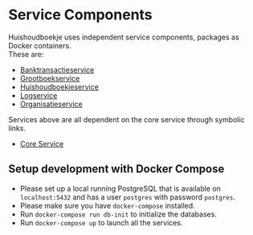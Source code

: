 # Service Components
Huishoudboekje uses independent service components, packages as Docker containers.\
These are:
- [Banktransactieservice](bank_transactie_service/)
- [Grootboekservice](grootboek_service/)
- [Huishoudboekjeservice](huishoudboekje_service/)
- [Logservice](log_service/)
- [Organisatieservice](organisatie_service/)

Services above are all dependent on the core service through symbolic links.
- [Core Service](core_service/)

## Setup development with Docker Compose
- Please set up a local running PostgreSQL that is available on `localhost:5432` and has a user `postgres` with password `postgres`.
- Please make sure you have `docker-compose` installed.
- Run `docker-compose run db-init` to initialize the databases.
- Run `docker-compose up` to launch all the services.